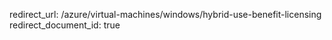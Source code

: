 ﻿redirect_url: /azure/virtual-machines/windows/hybrid-use-benefit-licensing
redirect_document_id: true